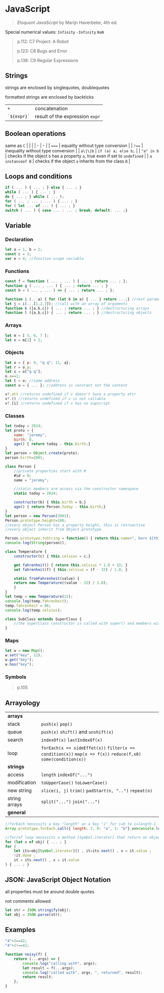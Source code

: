 # JavaScript

> *Eloquent JavaScript*
> by Marijn Haverbeke,
> 4th ed.

Special numerical values: `Infinity` `-Infinity` `NaN`

> p.112: C7 Project: A Robot
>
> p.123: C8 Bugs and Error
>
> p.138: C9 Regular Expressions

## Strings

strings are enclosed by singlequotes, doublequotes

formatted strings are enclosed by backticks

| | |
| - | - |
| `+` | concatenation |
| `` `${expr}` `` | result of the expression `expr` |

## Boolean operations

same as `C`
| | |
| - | - |
| `===` | equality without type conversion |
| `!==` | inequality without type conversion |
| `a\|\|b` | `if (a) a; else b;` |
| `"a" in b` | checks if the object `b` has a property `a`, true even if set to `undefined` |
| `a instanceof B` | checks if the object `a` inherits from the class `B` |

## Loops and conditions

```javascript
if ( ... ) { ... ; } else { ... ; }
while ( ... ) { ... ; }
do { ... ; } while ( ... );
for ( ... ; ... ; ... ) { ... ; }
for ( let ... of ... ) { ... ; }
switch ( ... ) { case ... : ... ; break; default: ... ;}
```

## Variable

### Declaration

```javascript
let a = 1, b = 2;
const c = 3;
var e = 4; //function-scope variable
```

### Functions

```javascript
const f = function ( ... , ... ) { ... ; return ... ; };
function g ( ... , ... ) { ... ; return ... ; }
const h = ( ... , ... ) => { ... ; return ... ; };

function i (...a) { for (let b in a) { ... } return ...;} //rest parameters
let j = i(...[1,2,3]); //call with an array of arguments
function k ([a,b,c]) { ... ; return ... ; } //destructuring arrays
function l ({a,b,c}) { ... ; return ... ; } //destructuring objects
```

### Arrays

```javascript
let m = [ 5, 6, 7 ];
let n = m[2] + 1;
```

### Objects

```javascript
let o = { p: 9, "q q": 11, a};
let r = o.p;
let s = o["q q"];
o.a==1;
let t = o; //same address
const u = { ... }; //address is constant not the content

v?.att //returns undefined if v doesn't have a property attr 
v?.() //returns undefined if v is not callable
v?.[i] //returns undefined if v has no supscript
```

### Classes

```javascript
let today = 2024;
let proto = { 
    name: "jeremy",
    birth: 0,
    age() { return today - this.birth;}
}
let person = Object.create(proto);
person.birth=2001;

class Person {
    //private properties start with #
    #id = 0; 
    name = "jeremy";

    //static members are access via the constructor namespace
    static today = 2024;

    constructor(b) { this.birth = b;}
    age() { return Person.today - this.birth;}
}
let person = new Person(2001);
Person.prototype.height=180;
//every object Person has a property height, this is retroactive
//every object inherit from Object.prototype 

Person.prototype.toString = function() { return this.name+", born ${this.birth}"; };
console.log(String(person));

class Temperature {
    constructor(c) { this.celsius = c;}

    get fahrenheit() { return this.celsius * 1.8 + 32; }
    set fahrenheit(f) { this.celsius = (f - 32) / 1.8; }

    static fromFahrenheit(value) {
    return new Temperature((value - 32) / 1.8);
    }
}
let temp = new Temperature(22);
console.log(temp.fahrenheit);
temp.fahrenheit = 86;
console.log(temp.celsius);

class SubClass extends SuperClass {
    //the SuperClass constructor is called with super() and members with super.member
}
```

### Maps

```javascript
let w = new Map();
w.set("key", 12);
w.get("key");
w.has("key");
```

### Symbols

> p.105

## Arrayology

| | |
| - | - |
| __arrays__ | |
| stack | `push(x)` `pop()` |
| queue | `push(x)` `shift()` and `unshift(x)` |
| search | `indexOf(x)` `lastIndexOf(x)` |
| loop | `forEach(x => sideEffet(x))` `filter(x => condition(x))` `map(x => f(x))` `reduce(f,x0)` `some(condition(x))`|
| __strings__ | |
| access | `length` `indexOf("...")` |
| modification | `toUpperCase()` `toLowerCase()` |
| new string | `slice(i, j)` `trim()` `padStart(n, "..")` `repeat(n)` |
| string arrays | `split("...")` `join("...")` |
| __general__ | |

```javascript
//forEach necessits a key "length" an a key "i" for i=0 to i=length-1
Array.prototype.forEach.call({ length: 2, 0: "a", 1: "b"},x=>console.log(x));

//for/of loop necessits a method [Symbol.iterator] that return an object with a method next() which return an object that have keys value and done
for (let x of obj) { ... ; }
for (
    let its=obj[Symbol.iterator]() , it=its.next() , x = it.value ;
    !it.done ;
    it = its.next() , x = it.value
) { ... ; }
```

## JSON: JavaScript Object Notation

all properties must be around double quotes

not comments allowed

```javascript
let str = JSON.stringify(obj);
let obj = JSON.parse(str);
```

## Examples

```javascript
"4"+2==42;
"4"+2!==42;

function noisy(f) {
    return (...args) => {
        console.log("calling with", args);
        let result = f(...args);
        console.log("called with", args, ", returned", result);
        return result;
    };
}
```

